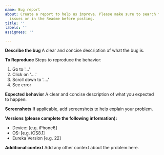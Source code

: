 ```yaml
---
name: Bug report
about: Create a report to help us improve. Please make sure to search for existing
  issues or in the Readme before posting.
title: ''
labels: ''
assignees: ''

---
```


**Describe the bug**
A clear and concise description of what the bug is.

**To Reproduce**
Steps to reproduce the behavior:
1. Go to '...'
2. Click on '....'
3. Scroll down to '....'
4. See error

**Expected behavior**
A clear and concise description of what you expected to happen.

**Screenshots**
If applicable, add screenshots to help explain your problem.

**Versions (please complete the following information):**
 - Device: [e.g. iPhone6]
 - OS: [e.g. iOS8.1]
 - Eureka Version [e.g. 22]

**Additional context**
Add any other context about the problem here.
